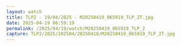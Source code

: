 ```yaml
---
layout: watch
title: TLP2 - 19/04/2025 - M20250419_065919_TLP_2T.jpg
date: 2025-04-19 06:59:19
permalink: /2025/04/19/watch/M20250419_065919_TLP_2
capture: TLP2/2025/202504/20250418/M20250419_065919_TLP_2T.jpg
---
```

